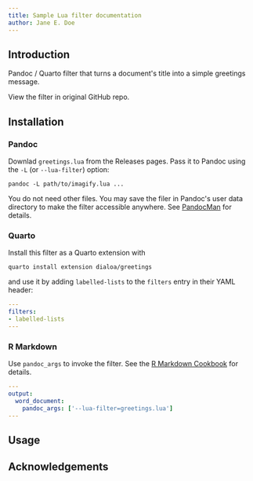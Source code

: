 ```yaml
---
title: Sample Lua filter documentation
author: Jane E. Doe
---
```


Introduction
------------------------------------------------------------------

Pandoc / Quarto filter that turns a document's title into a simple
greetings message. 

View the filter in original GitHub repo.

Installation
------------------------------------------------------------------

### Pandoc

Downlad `greetings.lua` from the Releases pages. Pass it to Pandoc
using the `-L` (or `--lua-filter`) option:

    pandoc -L path/to/imagify.lua ...

You do not need other files. You may save the filer in Pandoc's
user data directory to make the filter accessible anywhere. See
[PandocMan] for details.

### Quarto

Install this filter as a Quarto extension with

    quarto install extension dialoa/greetings

and use it by adding `labelled-lists` to the `filters` entry
in their YAML header:

``` yaml
---
filters:
- labelled-lists
---
```

### R Markdown

Use `pandoc_args` to invoke the filter. See the [R Markdown
Cookbook](https://bookdown.org/yihui/rmarkdown-cookbook/lua-filters.html)
for details.

``` yaml
---
output:
  word_document:
    pandoc_args: ['--lua-filter=greetings.lua']
---
```

Usage
------------------------------------------------------------------

Acknowledgements
------------------------------------------------------------------

[Pandoc]: https://www.pandoc.org/
[Quarto]: https://www.quarto.org/
[PandocMan]: https://www.pandoc.org/MANUAL.html
